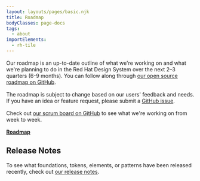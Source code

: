 ```yaml
---
layout: layouts/pages/basic.njk
title: Roadmap
bodyClasses: page-docs
tags:
  - about
importElements:
  - rh-tile
---
```


<link rel="stylesheet" href="{{ '/assets/packages/@rhds/elements/elements/rh-tile/rh-tile-lightdom.css' | url }}">

<style>
  p {
    margin-block: var(--rh-space-lg, 16px);
  }

  rh-tile {
    margin-block: var(--rh-space-3xl, 48px);
    max-width: 320px;
  }

  rh-tile [slot="headline"] {
    font-weight: var(--rh-font-weight-heading-bold, 700);
  }

  rh-tile [icon="github"] {
    --pf-icon--size: var(--rh-size-icon-03, 32px);
  }
</style>


Our roadmap is an up-to-date outline of what we're working on and what we're planning to do in the Red Hat Design System over the next 2–3 quarters (6-9 months). You can follow along through [our open source roadmap on GitHub](https://github.com/orgs/RedHat-UX/projects/7/).

The roadmap is subject to change based on our users' feedback and needs. If you have an idea or feature request, please submit a [GitHub issue](https://github.com/RedHat-UX/red-hat-design-system/issues).

Check out [our scrum board on GitHub](https://github.com/orgs/RedHat-UX/projects/1/views/18) to see what we're working on from week to week.

<rh-tile compact>
  <pf-icon slot="image" set="fab" icon="github" size="lg"></pf-icon>
  <a slot="headline" href="https://github.com/orgs/RedHat-UX/projects/7/">Roadmap</a>
</rh-tile>

<uxdot-feedback>
  <h2>Release Notes</h2>
  <p>To see what foundations, tokens, elements, or patterns have been released recently, check out <a href="/about/release-notes">our release notes</a>.</p>
</uxdot-feedback>
